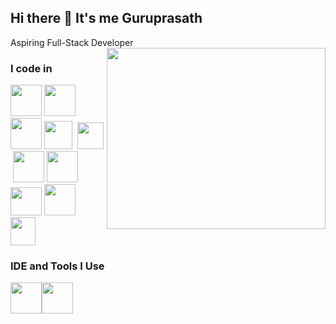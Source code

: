 ## Hi there 👋 It's me Guruprasath

Aspiring Full-Stack Developer
<img align="right" width="350" height="290" src="https://camo.githubusercontent.com/2366b34bb903c09617990fb5fff4622f3e941349e846ddb7e73df872a9d21233/68747470733a2f2f63646e2e6472696262626c652e636f6d2f75736572732f3733303730332f73637265656e73686f74732f363538313234332f6176656e746f2e676966">
### I code in
 <img height="50" width="50" src="https://img.icons8.com/color/48/000000/html-5.png" /> <img height="50" width="50" src="https://img.icons8.com/color/48/000000/css3.png" /> <img height="50" width="50" src="https://img.icons8.com/color/48/000000/javascript.png" /> <img height="45" width="45" src="https://img.icons8.com/?size=100&id=asWSSTBrDlTW&format=png&color=000000" /> &nbsp;<img height="43" width="42" src="https://img.icons8.com/?size=100&id=Nd3GHhVV1ejM&format=png&color=FD7E14" />  &nbsp;<img height="50" width="50" src="https://img.icons8.com/color/48/000000/bootstrap.png" /> <img height="50" width="50" src="https://img.icons8.com/?size=100&id=x7XMNGh2vdqA&format=png&color=000000" />
 <img height="45" width="50" src="https://img.icons8.com/?size=100&id=8rKdRqZFLurS&format=png&color=000000" /> <img height="50" width="50" src="https://img.icons8.com/color/48/000000/nodejs.png" /> &nbsp;<img height="45" width="40" src="https://img.icons8.com/?size=100&id=2ZOaTclOqD4q&format=png&color=000000"  /> 


### IDE and Tools I Use
<img height="50" width="50" src="https://img.icons8.com/color/48/000000/visual-studio-code-2019.png"/><img height="50" width="50" src="https://img.icons8.com/color/50/000000/git.png"/> 
